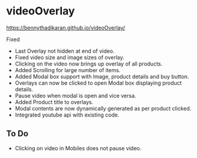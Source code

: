 # videoOverlay
https://bennythadikaran.github.io/videoOverlay/

Fixed

- Last Overlay not hidden at end of video.
- Fixed video size and image sizes of overlay.
- Clicking on the video now brings up overlay of all products.
- Added Scrolling for large number of items.
- Added Modal box support with Image, product details and buy button.
- Overlays can now be clicked to open Modal box displaying product details.
- Pause video when modal is open and vice versa.
- Added Product title to overlays.
- Modal contents are now dynamically generated as per product clicked.
- Integrated youtube api with existing code.


To Do
-
- Clicking on video in Mobiles does not pause video.
